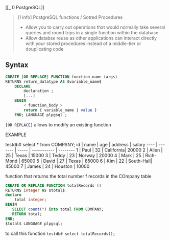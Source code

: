 [[_ 0 PostgreSQL]]

> [! info] PostgreSQL functions / Sotred Procedures
>- Allow you to carry out operations that would normally take several queries and round trips in a single function within the database.
>- Allow databse reuse as other applications can interact directly with your stored procedures instead of a middle-tier or douplicating code


## Syntax
```sql
CREATE [OR REPLACE] FUNCTION function_name (args)
RETURNS return_datatype AS $variable_name$
	DECLARE
		declaration ;
		[...]
	BEGIN
		< function_body >
		return { variable_name | value }
	END; LANGUAGE plpgsql ;
```

`[OR REPLACE]` allows to modify an existing function

EXAMPLE

testdb# select * from COMPANY;
 id | name  | age | address   | salary
---- | -------  | ----- | ----------- | --------
  1 | Paul  |  32 | California|  20000
  2 | Allen |  25 | Texas     |  15000
  3 | Teddy |  23 | Norway    |  20000
  4 | Mark  |  25 | Rich-Mond |  65000
  5 | David |  27 | Texas     |  85000
  6 | Kim   |  22 | South-Hall|  45000
  7 | James |  24 | Houston   |  10000

function that returns the total number f records in the COmpany table
```sql
CREATE OR REPLACE FUNCTION totalRecords ()
RETURNS integer AS $total$
declare
	total integer;
BEGIN
   SELECT count(*) into total FROM COMPANY;
   RETURN total;
END;
$total$ LANGUAGE plpgsql; 
```

to call this function
`testdb# select totalRecords();`


